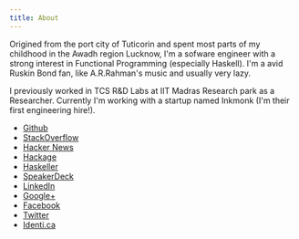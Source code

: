 ```yaml
---
title: About
---
```


Origined from the port city of Tuticorin and spent most parts of my
childhood in the Awadh region Lucknow, I'm a sofware engineer with a
strong interest in Functional Programming (especially Haskell). I'm a
avid Ruskin Bond fan, like A.R.Rahman's music and usually very lazy.

I previously worked in TCS R&D Labs at IIT Madras Research park as a
Researcher. Currently I'm working with a startup named Inkmonk (I'm
their first engineering hire!).

* [Github](http://github.com/psibi)
* [StackOverflow](http://stackoverflow.com/users/1651941/sibi)
* [Hacker News](https://news.ycombinator.com/user?id=psibi)
* [Hackage](http://hackage.haskell.org/user/psibi)
* [Haskeller](http://www.haskellers.com/user/psibi)
* [SpeakerDeck](https://speakerdeck.com/psibi)
* [LinkedIn](http://www.linkedin.com/in/psibi)
* [Google+](https://plus.google.com/+SibiPrabakaran)
* [Facebook](https://www.facebook.com/psibi)
* [Twitter](http://twitter.com/psibi)
* [Identi.ca](http://identi.ca/psibi)


